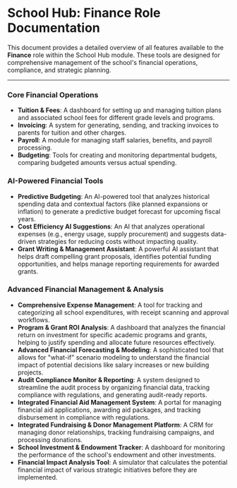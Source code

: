 # School Hub: Finance Role Documentation

This document provides a detailed overview of all features available to the **Finance** role within the School Hub module. These tools are designed for comprehensive management of the school's financial operations, compliance, and strategic planning.

---

### Core Financial Operations

-   **Tuition & Fees**: A dashboard for setting up and managing tuition plans and associated school fees for different grade levels and programs.
-   **Invoicing**: A system for generating, sending, and tracking invoices to parents for tuition and other charges.
-   **Payroll**: A module for managing staff salaries, benefits, and payroll processing.
-   **Budgeting**: Tools for creating and monitoring departmental budgets, comparing budgeted amounts versus actual spending.

### AI-Powered Financial Tools

-   **Predictive Budgeting**: An AI-powered tool that analyzes historical spending data and contextual factors (like planned expansions or inflation) to generate a predictive budget forecast for upcoming fiscal years.
-   **Cost Efficiency AI Suggestions**: An AI that analyzes operational expenses (e.g., energy usage, supply procurement) and suggests data-driven strategies for reducing costs without impacting quality.
-   **Grant Writing & Management Assistant**: A powerful AI assistant that helps draft compelling grant proposals, identifies potential funding opportunities, and helps manage reporting requirements for awarded grants.

### Advanced Financial Management & Analysis

-   **Comprehensive Expense Management**: A tool for tracking and categorizing all school expenditures, with receipt scanning and approval workflows.
-   **Program & Grant ROI Analysis**: A dashboard that analyzes the financial return on investment for specific academic programs and grants, helping to justify spending and allocate future resources effectively.
-   **Advanced Financial Forecasting & Modeling**: A sophisticated tool that allows for "what-if" scenario modeling to understand the financial impact of potential decisions like salary increases or new building projects.
-   **Audit Compliance Monitor & Reporting**: A system designed to streamline the audit process by organizing financial data, tracking compliance with regulations, and generating audit-ready reports.
-   **Integrated Financial Aid Management System**: A portal for managing financial aid applications, awarding aid packages, and tracking disbursement in compliance with regulations.
-   **Integrated Fundraising & Donor Management Platform**: A CRM for managing donor relationships, tracking fundraising campaigns, and processing donations.
-   **School Investment & Endowment Tracker**: A dashboard for monitoring the performance of the school's endowment and other investments.
-   **Financial Impact Analysis Tool**: A simulator that calculates the potential financial impact of various strategic initiatives before they are implemented.
